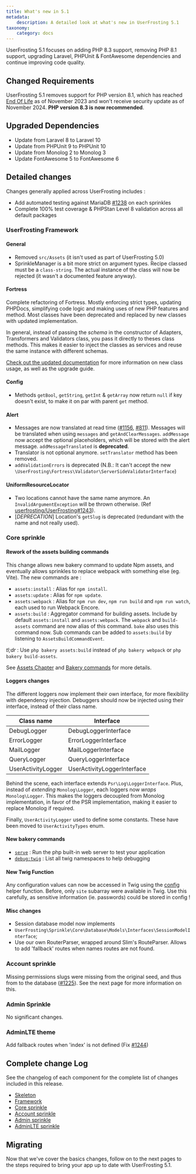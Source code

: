 ```yaml
---
title: What's new in 5.1
metadata:
    description: A detailed look at what's new in UserFrosting 5.1
taxonomy:
    category: docs
---
```


UserFrosting 5.1 focuses on adding PHP 8.3 support, removing PHP 8.1 support, upgrading Laravel, PHPUnit & FontAwesome dependencies and continue improving code quality.

## Changed Requirements
UserFrosting 5.1 removes support for PHP version 8.1, which has reached [End Of Life](http://php.net/supported-versions.php) as of November 2023 and won't receive security update as of November 2024. **PHP version 8.3 is now recommended**.

## Upgraded Dependencies
 - Update from Laravel 8 to Laravel 10
 - Update from PHPUnit 9 to PHPUnit 10
 - Update from Monolog 2 to Monolog 3
 - Update FontAwesome 5 to FontAwesome 6

## Detailed changes
Changes generally applied across UserFrosting includes : 
 - Add automated testing against MariaDB [#1238](https://github.com/userfrosting/UserFrosting/issues/1238) on each sprinkles
 - Complete 100% test coverage & PHPStan Level 8 validation across all default packages

### UserFrosting Framework
#### General
- Removed `src/Assets` (it isn't used as part of UserFrosting 5.0) 
- SprinkleManager is a bit more strict on argument types. Recipe classed must be a `class-string`. The actual instance of the class will now be rejected (it wasn't a documented feature anyway).

#### Fortress
Complete refactoring of Fortress. Mostly enforcing strict types, updating PHPDocs, simplifying code logic and making uses of new PHP features and method. Most classes have been deprecated and replaced by new classes with updated implementation. 

In general, instead of passing the *schema* in the constructor of Adapters, Transformers and Validators class, you pass it directly to theses class methods. This makes it easier to inject the classes as services and reuse the same instance with different schemas. 

[Check out the updated documentation](/routes-and-controllers/client-input/validation) for more information on new class usage, as well as the upgrade guide. 

#### Config
- Methods `getBool`, `getString`, `getInt` & `getArray` now return `null` if key doesn't exist, to make it on par with parent `get` method.

#### Alert
- Messages are now translated at read time ([#1156](https://github.com/userfrosting/UserFrosting/pull/1156), [#811](https://github.com/userfrosting/UserFrosting/issues/811)). Messages will be translated when using `messages` and `getAndClearMessages`. `addMessage` now accept the optional placeholders, which will be stored with the alert message. `addMessageTranslated` is **deprecated**. 
- Translator is not optional anymore. `setTranslator` method has been removed.
- `addValidationErrors` is deprecated (N.B.: It can't accept the new `\UserFrosting\Fortress\Validator\ServerSideValidatorInterface`)

#### UniformResourceLocator
- Two locations cannot have the same name anymore. An `InvalidArgumentException` will be thrown otherwise. (Ref [userfrosting/UserFrosting#1243](https://github.com/userfrosting/UserFrosting/issues/1243)).
- [*DEPRECATION*] Location's `getSlug` is deprecated (redundant with the name and not really used).

### Core sprinkle
#### Rework of the assets building commands
This change allows new bakery command to update Npm assets, and eventually allows sprinkles to replace webpack with something else (eg. Vite). The new commands are :
  - `assets:install` : Alias for `npm install`.
  - `assets:update` : Alias for `npm update`.
  - `assets:webpack` : Alias for `npm run dev`, `npm run build` and `npm run watch`, each used to run Webpack Encore.
  - `assets:build` : Aggregator command for building assets. Include by default `assets:install` and `assets:webpack`. The `webpack` and `build-assets` command are now alias of this command. `bake` also uses this command now. Sub commands can be added to `assets:build` by listening to `AssetsBuildCommandEvent`.

*tl;dr* : Use `php bakery assets:build` instead of `php bakery webpack` or `php bakery build-assets`. 

See [Assets Chapter](/asset-management) and [Bakery commands](/cli/commands) for more details.

#### Loggers changes
The different loggers now implement their own interface, for more flexibility with dependency injection. Debuggers should now be injected using their interface, instead of their class name.

| Class name         | Interface                   |
| ------------------ | --------------------------- |
| DebugLogger        | DebugLoggerInterface        |
| ErrorLogger        | ErrorLoggerInterface        |
| MailLogger         | MailLoggerInterface         |
| QueryLogger        | QueryLoggerInterface        |
| UserActivityLogger | UserActivityLoggerInterface |

Behind the scene, each interface extends `Psr\Log\LoggerInterface`. Plus, instead of *extending* `Monolog\Logger`, each loggers now *wraps* `Monolog\Logger`. This makes the loggers decoupled from Monolog implementation, in favor of the PSR implementation, making it easier to replace Monolog if required.

Finally, `UserActivityLogger` used to define some constants. These have been moved to `UserActivityTypes` enum.

#### New bakery commands
- [`serve`](/cli/commands#serve) : Run the php built-in web server to test your application 
- [`debug:twig`](cli/commands#debug) : List all twig namespaces to help debugging

#### New Twig Function
Any configuration values can now be accessed in Twig using the [config](templating-with-twig/filters-and-functions#config) helper function. Before, only `site` subarray were available in Twig. Use this carefully, as sensitive information (ie. passwords) could be stored in config !

#### Misc changes
- Session database model now implements 
- `UserFrosting\Sprinkle\Core\Database\Models\Interfaces\SessionModelInterface`;
- Use our own RouterParser, wrapped around Slim's RouteParser. Allows to add 'fallback' routes when names routes are not found.

### Account sprinkle
Missing permissions slugs were missing from the original seed, and thus from to the database ([#1225](https://github.com/userfrosting/UserFrosting/issues/1225)). See the next page for more information on this.

### Admin Sprinkle
No significant changes.

### AdminLTE theme
Add fallback routes when 'index' is not defined (Fix [#1244](https://github.com/userfrosting/UserFrosting/issues/1244))

## Complete change Log

See the changelog of each component for the complete list of changes included in this release.
- [Skeleton](https://github.com/userfrosting/UserFrosting/blob/5.1/CHANGELOG.md#510)
- [Framework](https://github.com/userfrosting/framework/blob/5.1/CHANGELOG.md#510)
- [Core sprinkle](https://github.com/userfrosting/sprinkle-core/blob/5.1/CHANGELOG.md#510)
- [Account sprinkle](https://github.com/userfrosting/sprinkle-account/blob/5.1/CHANGELOG.md#510)
- [Admin sprinkle](https://github.com/userfrosting/sprinkle-admin/blob/5.1/CHANGELOG.md#510)
- [AdminLTE sprinkle](https://github.com/userfrosting/theme-adminlte/blob/5.1/CHANGELOG.md#510)

## Migrating

Now that we've cover the basics changes, follow on to the next pages to the steps required to bring your app up to date with UserFrosting 5.1.

